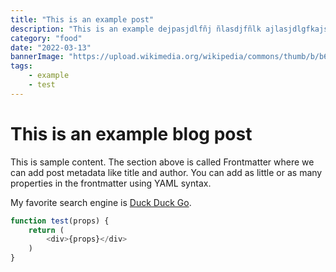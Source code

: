 ```yaml
---
title: "This is an example post"
description: "This is an example dejpasjdlfñj ñlasdjfñlk ajlasjdlgfkajsdñ ljasdñlgjañlskdfj lñk post"
category: "food"
date: "2022-03-13"
bannerImage: "https://upload.wikimedia.org/wikipedia/commons/thumb/b/b6/Image_created_with_a_mobile_phone.png/800px-Image_created_with_a_mobile_phone.png"
tags:
    - example
    - test
---
```


# This is an example blog post

This is sample content. The section above is called Frontmatter where we can add post metadata like title and author. You can add as little or as many properties in the frontmatter using YAML syntax.

My favorite search engine is [Duck Duck Go](https://duckduckgo.com).

```javascript
function test(props) {
    return (
        <div>{props}</div>
    )
}
```
